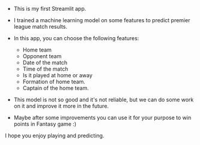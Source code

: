 - This is my first Streamlit app.
- I trained a machine learning model on some features to predict premier league match results.
- In this app, you can choose the following features:
  - Home team
  - Opponent team
  - Date of the match
  - Time of the match
  - Is it played at home or away
  - Formation of home team.
  - Captain of the home team.

- This model is not so good and it's not reliable, but we can do some work on it and improve it more in the future.
- Maybe after some improvements you can use it for your purpose to win points in Fantasy game :)

I hope you enjoy playing and predicting.
